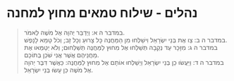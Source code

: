 # נהלים - שילוח טמאים מחוץ למחנה

> במדבר ה א: וַיְדַבֵּר יְהוָה אֶל מֹשֶׁה לֵּאמֹר.  
> במדבר ה ב: צַו אֶת בְּנֵי יִשְׂרָאֵל וִישַׁלְּחוּ מִן הַמַּחֲנֶה כָּל צָרוּעַ וְכָל זָב; וְכֹל טָמֵא לָנָפֶשׁ.  
> במדבר ה ג: מִזָּכָר עַד נְקֵבָה תְּשַׁלֵּחוּ אֶל מִחוּץ לַמַּחֲנֶה תְּשַׁלְּחוּם; וְלֹא יְטַמְּאוּ אֶת מַחֲנֵיהֶם אֲשֶׁר אֲנִי שֹׁכֵן בְּתוֹכָם.  
> במדבר ה ד: וַיַּעֲשׂוּ כֵן בְּנֵי יִשְׂרָאֵל וַיְשַׁלְּחוּ אוֹתָם אֶל מִחוּץ לַמַּחֲנֶה:  כַּאֲשֶׁר דִּבֶּר יְהוָה אֶל מֹשֶׁה כֵּן עָשׂוּ בְּנֵי יִשְׂרָאֵל.   
 

